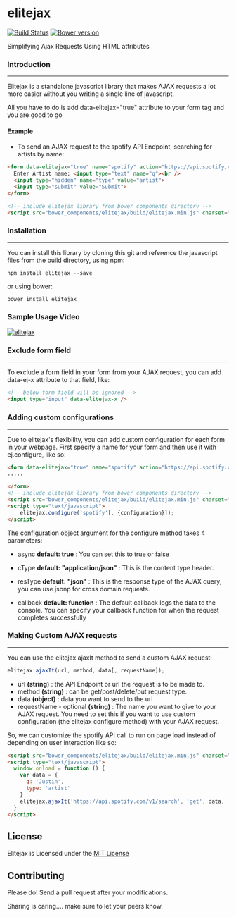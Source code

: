 # elitejax

[![Build Status](https://travis-ci.org/ghostffcode/elitejax.svg?branch=master)](https://travis-ci.org/ghostffcode/elitejax) [![Bower version](https://badge.fury.io/bo/elitejax.svg)](https://badge.fury.io/bo/elitejax)

Simplifying Ajax Requests Using HTML attributes

### **Introduction**
---
Elitejax is a standalone javascript library that makes AJAX requests a lot more easier without you writing a single line of javascript.

All you have to do is add data-elitejax="true" attribute to your form tag and you are good to go


#### **Example**

* To send an AJAX request to the spotify API Endpoint, searching for artists by name:

```html
<form data-elitejax="true" name="spotify" action="https://api.spotify.com/v1/search" method="get">
  Enter Artist name: <input type="text" name="q"><br />
  <input type="hidden" name="type" value="artist">
  <input type="submit" value="Submit">
</form>

<!-- include elitejax library from bower components directory -->
<script src="bower_components/elitejax/build/elitejax.min.js" charset="utf-8"></script>
```

### **Installation**
---
You can install this library by cloning this git and reference the javascript files from the build directory, using npm:
```
npm install elitejax --save
```
or using bower:
```
bower install elitejax
```

### **Sample Usage Video**

[![elitejax](eliteJAX.png)](https://youtu.be/Hg9Xilkc5M0)


### Exclude form field
___
To exclude a form field in your form from your AJAX request, you can add data-ej-x attribute to that field, like:
```html
<!-- below form field will be ignored -->
<input type="input" data-elitejax-x />
```

### Adding custom configurations
---
Due to elitejax's flexibility, you can add custom configuration for each form in your webpage. First specify a name for your form and then use it with ej.configure, like so:

```html
<form data-elitejax="true" name="spotify" action="https://api.spotify.com/v1/search" method="get">
.....

</form>
<!-- include elitejax library from bower components directory -->
<script src="bower_components/elitejax/build/elitejax.min.js" charset="utf-8"></script>
<script type="text/javascript">
    elitejax.configure('spotify'[, {configuration}]);
</script>
```

The configuration object argument for the configure method takes 4 parameters:

* async **default: true** : You can set this to true or false

* cType **default: "application/json"** : This is the content type header.

* resType **default: "json"** : This is the response type of the AJAX query, you can use jsonp for cross domain requests.

* callback **default: function** : The default callback logs the data to the console. You can specify your callback function for when the request completes successfully

### Making Custom AJAX requests
---
You can use the elitejax ajaxIt method to send a custom AJAX request:
```javascript
elitejax.ajaxIt(url, method, data[, requestName]);
```
* url **(string)** : the API Endpoint or url the request is to be made to.
* method **(string)** : can be get/post/delete/put request type.
* data **(object)** : data you want to send to the url
* requestName - optional **(string)** : The name you want to give to your AJAX request. You need to set this if you want to use custom configuration (the elitejax configure method) with your AJAX request.

So, we can customize the spotify API call to run on page load instead of depending on user interaction like so:
```html
<script src="bower_components/elitejax/build/elitejax.min.js" charset="utf-8"></script>
<script type="text/javascript">
  window.onload = function () {
    var data = {
      q: 'Justin',
      type: 'artist'
    }
    elitejax.ajaxIt('https://api.spotify.com/v1/search', 'get', data, 'spotifyCustom');
  }
</script>
```

## **License**
Elitejax is Licensed under the [MIT License](../master/LICENSE)

## **Contributing**
Please do! Send a pull request after your modifications.

Sharing is caring.... make sure to let your peers know.
